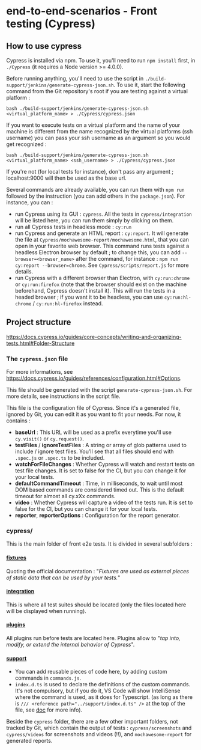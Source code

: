 # end-to-end-scenarios - Front testing (Cypress)

## How to use cypress
Cypress is installed via npm. To use it, you'll need to run `npm install` first, in `./Cypress` (it requires a Node version >= 4.0.0).

Before running anything, you'll need to use the script in `./build-support/jenkins/generate-cypress-json.sh`.
To use it, start the following command from the Git repository's root if you are testing against a virtual platform :

    bash ./build-support/jenkins/generate-cypress-json.sh <virtual_platform_name> > ./Cypress/cypress.json

If you want to execute tests on a virtual platform and the name of your machine is different from the name recognized by the virtual platforms (ssh username) you can pass your ssh username as an argument so you would get recognized : 

    bash ./build-support/jenkins/generate-cypress-json.sh <virtual_platform_name> <ssh_username> > ./Cypress/cypress.json

If you're not (for local tests for instance), don't pass any argument ; localhost:9000 will then be used as the base url.

Several commands are already available, you can run them with `npm run` followed by the instruction (you can add others in the `package.json`). For instance, you can :
* run Cypress using its GUI : `cypress`. All the tests in `cypress/integration` will be listed here, you can run them simply by clicking on them.
* run all Cypress tests in headless mode : `cy:run`
* run Cypress and generate an HTML report : `cy:report`. It will generate the file at `Cypress/mochawesome-report/mochawesome.html`, that you can open in your favorite web browser. This command runs tests against a headless Electron browser by default ; to change this, you can add `--browser=<browser_name>` after the command, for instance : `npm run cy:report --browser=chrome`. See `Cypress/scripts/report.js` for more details.
* run Cypress with a different browser than Electron, with `cy:run:chrome` or `cy:run:firefox` (note that the browser should exist on the machine beforehand, Cypress doesn't install it). This will run the tests in a headed browser ; if you want it to be headless, you can use `cy:run:hl-chrome` / `cy:run:hl-firefox` instead.

## Project structure
https://docs.cypress.io/guides/core-concepts/writing-and-organizing-tests.html#Folder-Structure

### The `cypress.json` file
For more informations, see https://docs.cypress.io/guides/references/configuration.html#Options.

This file should be generated with the script `generate-cypress-json.sh`. For more details, see instructions in the script file.

This file is the configuration file of Cypress. Since it's a generated file, ignored by Git, you can edit it as you want to fit your needs. For now, it contains :
* **baseUrl** : This URL will be used as a prefix everytime you'll use `cy.visit()` or `cy.request()`.
* **testFiles** / **ignoreTestFiles** : A string or array of glob patterns used to include / ignore test files. You'll see that all files should end with `.spec.js` or `.spec.ts` to be included.
* **watchForFileChanges** : Whether Cypress will watch and restart tests on test file changes. It is set to false for the CI, but you can change it for your local tests.
* **defaultCommandTimeout** : Time, in milliseconds, to wait until most DOM based commands are considered timed out. This is the default timeout for almost all cy.xXx commands.
* **video** : Whether Cypress will capture a video of the tests run. It is set to false for the CI, but you can change it for your local tests.
* **reporter**, **reporterOptions** : Configuration for the report generator.

### cypress/
This is the main folder of front e2e tests. It is divided in several subfolders :

#### [fixtures](https://docs.cypress.io/guides/core-concepts/writing-and-organizing-tests.html#Fixture-Files)
Quoting the official documentation : "*Fixtures are used as external pieces of static data that can be used by your tests.*"

#### [integration](https://docs.cypress.io/guides/core-concepts/writing-and-organizing-tests.html#Test-files)
This is where all test suites should be located (only the files located here will be displayed when running).

#### [plugins](https://docs.cypress.io/guides/core-concepts/writing-and-organizing-tests.html#Plugin-files)
All plugins run before tests are located here. Plugins allow to "*tap into, modify, or extend the internal behavior of Cypress*".

#### [support](https://docs.cypress.io/guides/core-concepts/writing-and-organizing-tests.html#Support-file)
* You can add reusable pieces of code here, by adding custom commands in `commands.js`. 
* `index.d.ts` is used to declare the definitions of the custom commands. It's not compulsory, but if you do it, VS Code will show IntelliSense where the command is used, as it does for Typescript. (as long as there is `/// <reference path="../support/index.d.ts" />` at the top of the file, see [doc](https://docs.cypress.io/guides/tooling/intelligent-code-completion.html#Triple-slash-directives) for more info).

Beside the `cypress` folder, there are a few other important folders, not tracked by Git, which contain the output of tests : `cypress/screenshots` and `cypress/videos` for screenshots and videos (!!), and `mochawesome-report` for generated reports.
